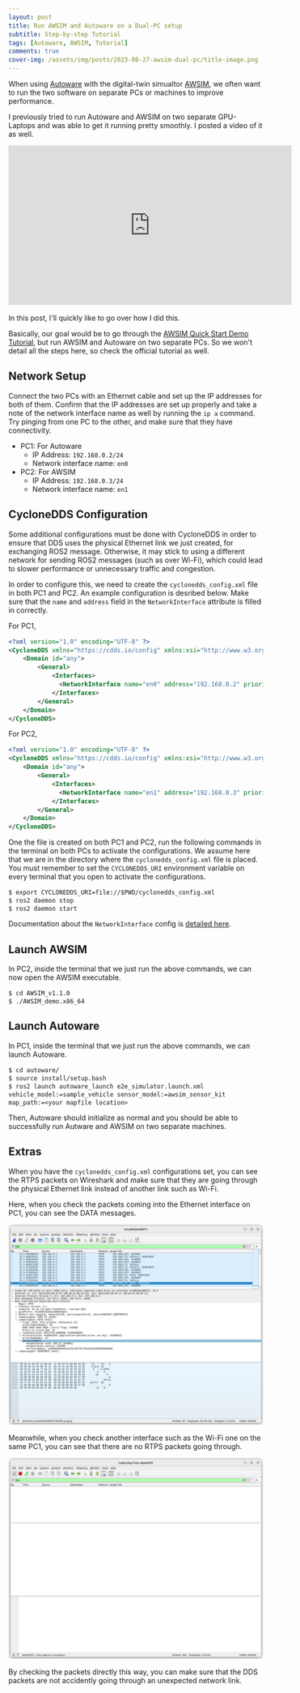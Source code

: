 ```yaml
---
layout: post
title: Run AWSIM and Autoware on a Dual-PC setup
subtitle: Step-by-step Tutorial
tags: [Autoware, AWSIM, Tutorial]
comments: true
cover-img: /assets/img/posts/2023-08-27-awsim-dual-pc/title-image.png
---
```


When using [Autoware](https://github.com/autowarefoundation/autoware) with the digital-twin simualtor [AWSIM](https://github.com/tier4/AWSIM), we often want to run the two software on separate PCs or machines to improve performance. 

I previously tried to run Autoware and AWSIM on two separate GPU-Laptops and was able to get it running pretty smoothly. I posted a video of it as well.

<iframe width="560" height="315" src="https://www.youtube.com/embed/L2eVASlkblU?si=sROX-FtP5Gkt2sKD" title="YouTube video player" frameborder="0" allow="accelerometer; autoplay; clipboard-write; encrypted-media; gyroscope; picture-in-picture; web-share" allowfullscreen></iframe>

In this post, I'll quickly like to go over how I did this.

Basically, our goal would be to go through the [AWSIM Quick Start Demo Tutorial](https://tier4.github.io/AWSIM/GettingStarted/QuickStartDemo/), but run AWSIM and Autoware on two separate PCs. So we won't detail all the steps here, so check the official tutorial as well.

## Network Setup

Connect the two PCs with an Ethernet cable and set up the IP addresses for both of them. Confirm that the IP addresses are set up properly and take a note of the network interface name as well by running the `ip a` command. Try pinging from one PC to the other, and make sure that they have connectivity.


- PC1: For Autoware
  - IP Address: `192.168.0.2/24`
  - Network interface name: `en0`
- PC2: For AWSIM
  -  IP Address: `192.168.0.3/24`
  - Network interface name: `en1`

## CycloneDDS Configuration

Some additional configurations must be done with CycloneDDS in order to ensure that DDS uses the physical Ethernet link we just created, for exchanging ROS2 message. Otherwise, it may stick to using a different network for sending ROS2 messages (such as over Wi-Fi), which could lead to slower performance or unnecessary traffic and congestion.

In order to configure this, we need to create the `cyclonedds_config.xml` file in both PC1 and PC2. An example configuration is desribed below. Make sure that the `name` and `address` field in the `NetworkInterface` attribute is filled in correctly. 

For PC1, 

```xml
<?xml version="1.0" encoding="UTF-8" ?>
<CycloneDDS xmlns="https://cdds.io/config" xmlns:xsi="http://www.w3.org/2001/XMLSchema-instance" xsi:schemaLocation="https://cdds.io/config https://raw.githubusercontent.com/eclipse-cyclonedds/cyclonedds/master/etc/cyclonedds.xsd">
    <Domain id="any">
        <General>
            <Interfaces>
              <NetworkInterface name="en0" address="192.168.0.2" priority="0"/>
            </Interfaces>
        </General>
    </Domain>
</CycloneDDS>
```

For PC2, 

```xml
<?xml version="1.0" encoding="UTF-8" ?>
<CycloneDDS xmlns="https://cdds.io/config" xmlns:xsi="http://www.w3.org/2001/XMLSchema-instance" xsi:schemaLocation="https://cdds.io/config https://raw.githubusercontent.com/eclipse-cyclonedds/cyclonedds/master/etc/cyclonedds.xsd">
    <Domain id="any">
        <General>
            <Interfaces>
              <NetworkInterface name="en1" address="192.168.0.3" priority="0"/>
            </Interfaces>
        </General>
    </Domain>
</CycloneDDS>
```

One the file is created on both PC1 and PC2, run the following commands in the terminal on both PCs to activate the configurations.
We assume here that we are in the directory where the `cyclonedds_config.xml` file is placed. You must remember to set the `CYCLONEDDS_URI` environment variable on every terminal that you open to activate the configurations.

```
$ export CYCLONEDDS_URI=file://$PWD/cyclonedds_config.xml
$ ros2 daemon stop
$ ros2 daemon start
```

Documentation about the `NetworkInterface` config is [detailed here](https://github.com/eclipse-cyclonedds/cyclonedds/blob/master/docs/manual/options.md#cycloneddsdomaingeneralinterfacesnetworkinterface).

## Launch AWSIM

In PC2, inside the terminal that we just run the above commands, we can now open the AWSIM executable.

```
$ cd AWSIM_v1.1.0
$ ./AWSIM_demo.x86_64
```

## Launch Autoware

In PC1, inside the terminal that we just run the above commands, we can launch Autoware.

```
$ cd autoware/
$ source install/setup.bash
$ ros2 launch autoware_launch e2e_simulator.launch.xml vehicle_model:=sample_vehicle sensor_model:=awsim_sensor_kit map_path:=<your mapfile location>

```

Then, Autoware should initialize as normal and you should be able to successfully run Autware and AWSIM on two separate machines.

## Extras

When you have the `cyclonedds_config.xml` configurations set, you can see the RTPS packets on Wireshark and make sure that they are going through the physical Ethernet link instead of another link such as Wi-Fi.

Here, when you check the packets coming into the Ethernet interface on PC1, you can see the DATA messages.

![Wireshark 1](/assets/img/posts/2023-08-27-awsim-dual-pc/wireshark1.png)

Meanwhile, when you check another interface such as the Wi-Fi one on the same PC1, you can see that there are no RTPS packets going through.

![Wireshark 2](/assets/img/posts/2023-08-27-awsim-dual-pc/wireshark2.png)

By checking the packets directly this way, you can make sure that the DDS packets are not accidently going through an unexpected network link.